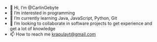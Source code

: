 - 👋 Hi, I’m @CarlinGebyte
- 👀 I’m interested in programming 
- 🌱 I’m currently learning Java, JavaScript, Python, Git
- 💞️ I’m looking to collaborate in software projects to get experience and get a lot of knowledge 
- 📫 How to reach me krapulayt@gmail.com

<!---
CarlinGebyte/CarlinGebyte is a ✨ special ✨ repository because its `README.md` (this file) appears on your GitHub profile.
You can click the Preview link to take a look at your changes.
--->
